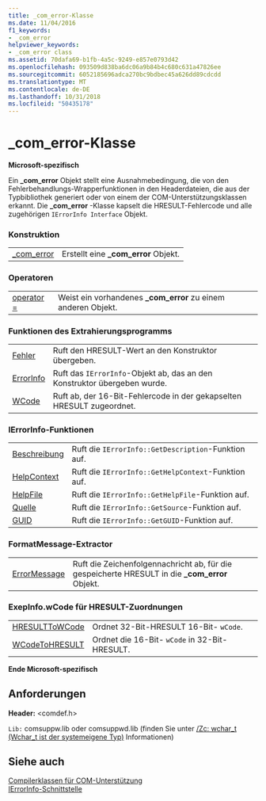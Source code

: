 ```yaml
---
title: _com_error-Klasse
ms.date: 11/04/2016
f1_keywords:
- _com_error
helpviewer_keywords:
- _com_error class
ms.assetid: 70dafa69-b1fb-4a5c-9249-e857e0793d42
ms.openlocfilehash: 093509d838ba6dc06a9b84b4c680c631a47826ee
ms.sourcegitcommit: 6052185696adca270bc9bdbec45a626dd89cdcdd
ms.translationtype: MT
ms.contentlocale: de-DE
ms.lasthandoff: 10/31/2018
ms.locfileid: "50435178"
---
```

# <a name="comerror-class"></a>_com_error-Klasse

**Microsoft-spezifisch**

Ein **_com_error** Objekt stellt eine Ausnahmebedingung, die von den Fehlerbehandlungs-Wrapperfunktionen in den Headerdateien, die aus der Typbibliothek generiert oder von einem der COM-Unterstützungsklassen erkannt. Die **_com_error** -Klasse kapselt die HRESULT-Fehlercode und alle zugehörigen `IErrorInfo Interface` Objekt.

### <a name="construction"></a>Konstruktion

|||
|-|-|
|[_com_error](../cpp/com-error-com-error.md)|Erstellt eine **_com_error** Objekt.|

### <a name="operators"></a>Operatoren

|||
|-|-|
|[operator =](../cpp/com-error-operator-equal.md)|Weist ein vorhandenes **_com_error** zu einem anderen Objekt.|

### <a name="extractor-functions"></a>Funktionen des Extrahierungsprogramms

|||
|-|-|
|[Fehler](../cpp/com-error-error.md)|Ruft den HRESULT-Wert an den Konstruktor übergeben.|
|[ErrorInfo](../cpp/com-error-errorinfo.md)|Ruft das `IErrorInfo`-Objekt ab, das an den Konstruktor übergeben wurde.|
|[WCode](../cpp/com-error-wcode.md)|Ruft ab, der 16-Bit-Fehlercode in der gekapselten HRESULT zugeordnet.|

### <a name="ierrorinfo-functions"></a>IErrorInfo-Funktionen

|||
|-|-|
|[Beschreibung](../cpp/com-error-description.md)|Ruft die `IErrorInfo::GetDescription`-Funktion auf.|
|[HelpContext](../cpp/com-error-helpcontext.md)|Ruft die `IErrorInfo::GetHelpContext`-Funktion auf.|
|[HelpFile](../cpp/com-error-helpfile.md)|Ruft die `IErrorInfo::GetHelpFile`-Funktion auf.|
|[Quelle](../cpp/com-error-source.md)|Ruft die `IErrorInfo::GetSource`-Funktion auf.|
|[GUID](../cpp/com-error-guid.md)|Ruft die `IErrorInfo::GetGUID`-Funktion auf.|

### <a name="format-message-extractor"></a>FormatMessage-Extractor

|||
|-|-|
|[ErrorMessage](../cpp/com-error-errormessage.md)|Ruft die Zeichenfolgennachricht ab, für die gespeicherte HRESULT in die **_com_error** Objekt.|

### <a name="exepinfowcode-to-hresult-mappers"></a>ExepInfo.wCode für HRESULT-Zuordnungen

|||
|-|-|
|[HRESULTToWCode](../cpp/com-error-hresulttowcode.md)|Ordnet 32-Bit-HRESULT 16-Bit- `wCode`.|
|[WCodeToHRESULT](../cpp/com-error-wcodetohresult.md)|Ordnet die 16-Bit- `wCode` in 32-Bit-HRESULT.|

**Ende Microsoft-spezifisch**

## <a name="requirements"></a>Anforderungen

**Header:** \<comdef.h>

`Lib:` comsuppw.lib oder comsuppwd.lib (finden Sie unter [/Zc: wchar_t (Wchar_t ist der systemeigene Typ)](../build/reference/zc-wchar-t-wchar-t-is-native-type.md) Informationen)

## <a name="see-also"></a>Siehe auch

[Compilerklassen für COM-Unterstützung](../cpp/compiler-com-support-classes.md)<br/>
[IErrorInfo-Schnittstelle](/previous-versions/windows/desktop/api/oaidl/nn-oaidl-ierrorinfo)